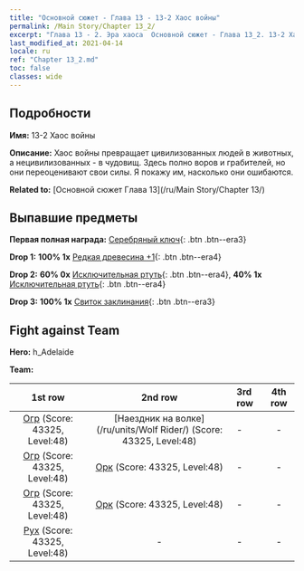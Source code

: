 ```yaml
---
title: "Основной сюжет - Глава 13 - 13-2 Хаос войны"
permalink: /Main Story/Chapter 13_2/
excerpt: "Глава 13 - 2. Эра хаоса  Основной сюжет - Глава 13_2. 13-2 Хаос войны"
last_modified_at: 2021-04-14
locale: ru
ref: "Chapter 13_2.md"
toc: false
classes: wide
---
```


## Подробности

 **Имя:** 13-2 Хаос войны

 **Описание:** Хаос войны превращает цивилизованных людей в животных, а нецивилизованных - в чудовищ. Здесь полно воров и грабителей, но они переоценивают свои силы. Я покажу им, насколько они ошибаются.

 **Related to:** [Основной сюжет Глава 13](/ru/Main Story/Chapter 13/)

## Выпавшие предметы

 **Первая полная награда:** [Серебряный ключ](/ru/Items/con_693/){: .btn .btn--era3}

 **Drop 1:** **100% 1x** [Редкая древесина +1](/ru/Items/mat_41/){: .btn .btn--era4}

 **Drop 2:** **60% 0x** [Исключительная ртуть](/ru/Items/mat_35/){: .btn .btn--era4}, **40% 1x** [Исключительная ртуть](/ru/Items/mat_35/){: .btn .btn--era4}

 **Drop 3:** **100% 1x** [Свиток заклинания](/ru/Items/con_694/){: .btn .btn--era3}


## Fight against Team
 **Hero:** h_Adelaide

 **Team:**


  | 1st row | 2nd row | 3rd row | 4th row |
  |:----:|:----:|:----|:----:|
  | [Огр](/ru/units/Ogre/) (Score: 43325, Level:48)  | [Наездник на волке](/ru/units/Wolf Rider/) (Score: 43325, Level:48)  | - | - |
  | [Огр](/ru/units/Ogre/) (Score: 43325, Level:48)  | [Орк](/ru/units/Orc/) (Score: 43325, Level:48)  | - | - |
  | [Огр](/ru/units/Ogre/) (Score: 43325, Level:48)  | [Орк](/ru/units/Orc/) (Score: 43325, Level:48)  | - | - |
  | [Рух](/ru/units/Roc/) (Score: 43325, Level:48)  | - | - | - |


